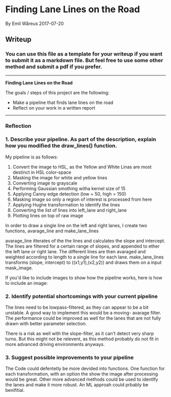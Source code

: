 # **Finding Lane Lines on the Road** 

By Emil Wåreus 2017-07-20

## Writeup

### You can use this file as a template for your writeup if you want to submit it as a markdown file. But feel free to use some other method and submit a pdf if you prefer.

---

**Finding Lane Lines on the Road**

The goals / steps of this project are the following:
* Make a pipeline that finds lane lines on the road
* Reflect on your work in a written report


[//]: # (Image References)

[image1]: ./examples/grayscale.jpg "Grayscale"

---

### Reflection

### 1. Describe your pipeline. As part of the description, explain how you modified the draw_lines() function.

My pipeline is as follows: 

  1. Convert the image to HSL, as the Yellow and White Linas are most destinct in HSL color-space
  2. Masking the image for white and yellow lines
  3. Converting image to grayscale 
  4. Performing Gaussian smothing witha kernel size of 15
  5. Applying Canny edge detection (low = 50, high = 150)
  6. Masking image so only a region of interest is processed from here
  7. Applying Hughe transformation to identify the lines
  8. Converting the list of lines into left_lane and right_lane
  9. Plotting lines on top of raw image 
  
In order to draw a single line on the left and right lanes, I create two functions, avarage_line and make_lane_lines

  avarage_line itterates of the the lines and calculates the slope and intercept. The lines are filtered for a certain range of slopes,   and appended to ether the left lane or right lane. 
  The different lines are then avaraged and weighted according to length to a single line for each lane. 
  make_lane_lines transforms (slope, intercept) to ((x1,y1),(x2,y2)) and draws them on a input mask_image. 

If you'd like to include images to show how the pipeline works, here is how to include an image: 

### 2. Identify potential shortcomings with your current pipeline

  The lines need to be lowpass-filtered, as they can appear to be a bit unstable. A good way to implement this would be a moving-         avarage filter. The performance could be improved as well for the lanes that are not fully drawn with better parameter selection. 

  There is a risk as well with the slope-filter, as it can't detect very sharp turns. But this might not be relevent, as this method       probably do not fit in more advanced driving environments anyways.
  

### 3. Suggest possible improvements to your pipeline

  The Code could defentetly be more devided into functions. One function for each transformation, with an option the show the image       after processing would be great. Other more advanced methods could be used to identlfy the lanes and make it more robust. An ML         approah could prbably be benifitial. 

